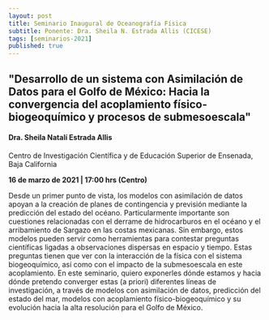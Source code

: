 ```yaml
---
layout: post
title: Seminario Inaugural de Oceanografía Física
subtitle: Ponente: Dra. Sheila N. Estrada Allis (CICESE)
tags: [seminarios-2021]
published: true
---
```



## "Desarrollo de un sistema con Asimilación de Datos para el Golfo de México: Hacia la convergencia del acoplamiento físico-biogeoquímico y procesos de submesoescala"

#### Dra. Sheila Natalí Estrada Allis <br>
Centro de Investigación Científica y de Educación Superior de Ensenada, Baja California 

**16 de marzo de 2021 | 17:00 hrs (Centro)**

Desde un primer punto de vista, los modelos con asimilación de datos apoyan a la creación de planes de contingencia
 y previsión mediante la predicción del estado del océano. Particularmente importante son cuestiones 
relacionadas con el derrame de hidrocarburos en el océano y el arribamiento de Sargazo en las costas mexicanas. 
Sin embargo, estos modelos pueden servir como herramientas para contestar preguntas científicas 
ligadas a observaciones dispersas en espacio y tiempo. Estas preguntas tienen que ver con la interacción 
de la física con el sistema biogeoquímico, así como con el impacto de la submesoescala en este acoplamiento. 
En este seminario, quiero exponerles dónde estamos y hacia 
dónde pretendo converger estas (a priori) diferentes líneas de investigación, 
a través de modelos con asimilación de datos, predicción del estado del mar, modelos con acoplamiento 
físico-biogeoquímico y su evolución hacia la alta resolución para el Golfo de México. 

